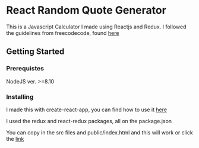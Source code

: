 # React Random Quote Generator

This is a Javascript Calculator I made using Reactjs and Redux. I followed the guidelines from freecodecode, found [here](https://www.freecodecamp.org/learn/front-end-libraries/front-end-libraries-projects/build-a-javascript-calculator)

## Getting Started

### Prerequistes 

NodeJS ver. >=8.10

### Installing

I made this with create-react-app, you can find how to use it [here](https://reactjs.org/docs/create-a-new-react-app.html)

I used the redux and react-redux packages, all on the package.json

You can copy in the src files and public/index.html and this will work or click the [link](https://zen-booth-c36d01.netlify.app)
